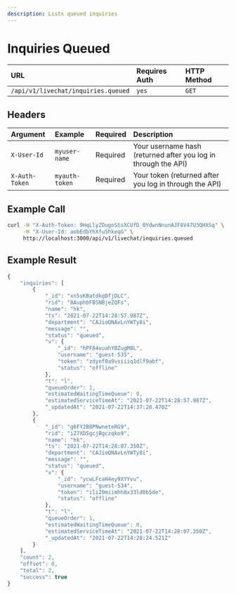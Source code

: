 ```yaml
---
description: Lists queued inquiries
---
```


# Inquiries Queued

| URL | Requires Auth | HTTP Method |
| :--- | :--- | :--- |
| `/api/v1/livechat/inquiries.queued` | `yes` | `GET` |

## Headers

| Argument | Example | Required | Description |
| :--- | :--- | :--- | :--- |
| `X-User-Id` | `myuser-name` | Required | Your username hash \(returned after you log in through the API\) |
| `X-Auth-Token` | `myauth-token` | Required | Your token \(returned after you log in through the API\) |

## Example Call

```bash
curl -H "X-Auth-Token: 9HqLlyZOugoStsXCUfD_0YdwnNnunAJF8V47U3QHXSq" \
     -H "X-User-Id: aobEdbYhXfu5hkeqG" \
     http://localhost:3000/api/v1/livechat/inquiries.queued
```

## Example Result

```javascript
{
    "inquiries": [
        {
            "_id": "xn5sKBatdkgDfjDLC",
            "rid": "8AuphbFBSNBjeZQFs",
            "name": "hk",
            "ts": "2021-07-22T14:28:57.987Z",
            "department": "CAJioQNAvLnYWTy8i",
            "message": "",
            "status": "queued",
            "v": {
                "_id": "hPF84vuahYBZugM8L",
                "username": "guest-535",
                "token": "zdynf0a9vsiiiq1dlf9abf",
                "status": "offline"
            },
            "t": "l",
            "queueOrder": 1,
            "estimatedWaitingTimeQueue": 0,
            "estimatedServiceTimeAt": "2021-07-22T14:28:57.987Z",
            "_updatedAt": "2021-07-22T14:37:28.470Z"
        },
        {
            "_id": "g6FY2B8PNwneteRG9",
            "rid": "iZ7XDSgcjBgczqko9",
            "name": "hk",
            "ts": "2021-07-22T14:28:07.350Z",
            "department": "CAJioQNAvLnYWTy8i",
            "message": "",
            "status": "queued",
            "v": {
                "_id": "ycwLFcaH4ey9XYYvu",
                "username": "guest-534",
                "token": "ili20miimhh8x33ld0b5de",
                "status": "offline"
            },
            "t": "l",
            "queueOrder": 1,
            "estimatedWaitingTimeQueue": 0,
            "estimatedServiceTimeAt": "2021-07-22T14:28:07.350Z",
            "_updatedAt": "2021-07-22T14:28:24.521Z"
        }
    ],
    "count": 2,
    "offset": 0,
    "total": 2,
    "success": true
}
```



